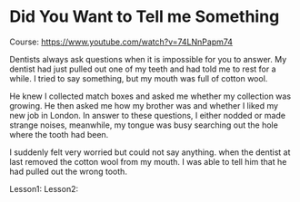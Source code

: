 # Did You Want to Tell me Something

Course: https://www.youtube.com/watch?v=74LNnPapm74

Dentists always ask questions when it is impossible for you to answer. My dentist had just pulled out one of my teeth and had told me to rest for a
while. I tried to say something, but my mouth was full of cotton wool.

He knew I collected match boxes and asked me whether my collection was growing. He then asked me how my brother was and whether I liked my new job in London. In answer to these questions, I either nodded or made strange noises, meanwhile, my tongue was busy searching out the hole where the tooth had been.

I suddenly felt very worried but could not say anything. when the dentist at last removed the cotton wool from my mouth. I was able to tell him that he had pulled out the wrong tooth.

Lesson1:
Lesson2:
